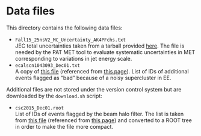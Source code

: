 # Data files

This directory contains the following data files:

 * `Fall15_25nsV2_MC_Uncertainty_AK4PFchs.txt` <br />
   JEC total uncertainties taken from a tarball provided [here](https://twiki.cern.ch/twiki/bin/viewauth/CMS/JECDataMC?rev=111#Recommended_for_MC). The file is needed by the PAT MET tool to evaluate systematic uncertainties in MET corresponding to variations in jet energy scale.
 * `ecalscn1043093_Dec01.txt` <br />
   A copy of [this file](https://twiki.cern.ch/twiki/pub/CMS/MissingETOptionalFiltersRun2/ecalscn1043093_Dec01.txt.gz) (referenced from [this page](https://twiki.cern.ch/twiki/bin/viewauth/CMS/MissingETOptionalFiltersRun2?rev=70)). List of IDs of additional events flagged as “bad” because of a noisy supercluster in EE.

Additional files are not stored under the version control system but are downloaded by the `download.sh` script:

 * `csc2015_Dec01.root` <br />
   List of IDs of events flagged by the beam halo filter. The list is taken from [this file](https://twiki.cern.ch/twiki/pub/CMS/MissingETOptionalFiltersRun2/csc2015_Dec01.txt.gz) (referenced from [this page](https://twiki.cern.ch/twiki/bin/viewauth/CMS/MissingETOptionalFiltersRun2?rev=70)) and converted to a ROOT tree in order to make the file more compact.

